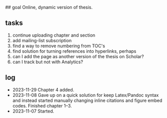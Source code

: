 ## goal 
Online, dynamic version of thesis. 

## tasks
1. continue uploading chapter and section
2. add mailing-list subscription
3. find a way to remove numbering from TOC's
4. find solution for turning references into hyperlinks, perhaps
5. can I add the page as another version of the thesis on Scholar?
6. can I track but not with Analytics?

## log
* 2023-11-29 Chapter 4 added.
* 2023-11-08 Gave up on a quick solution for keep Latex/Pandoc syntax and instead started manually changing inline citations and figure embed codes. Finished chapter 1–3. 
* 2023-11-07 Started.